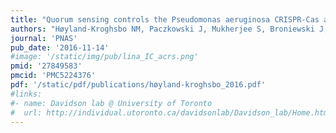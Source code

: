 ```yaml
---
title: "Quorum sensing controls the Pseudomonas aeruginosa CRISPR-Cas adaptive immune system"
authors: "Høyland-Kroghsbo NM, Paczkowski J, Mukherjee S, Broniewski J, Westra E, **Bondy-Denomy J.**, Bassler BL"
journal: 'PNAS'
pub_date: '2016-11-14'
#image: '/static/img/pub/lina_IC_acrs.png'
pmid: '27849583'
pmcid: 'PMC5224376'
pdf: '/static/pdf/publications/høyland-kroghsbo_2016.pdf'
#links:
#- name: Davidson lab @ University of Toronto
#  url: http://individual.utoronto.ca/davidsonlab/Davidson_lab/Home.html
---
```

